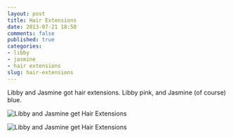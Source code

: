 ```yaml
---
layout: post
title: Hair Extensions
date: 2013-07-21 18:50
comments: false
published: true
categories:
- libby
- jasmine
- hair extensions
slug: hair-extensions
---
```

Libby and Jasmine got hair extensions.  Libby pink, and Jasmine (of course) blue.

![Libby and Jasmine get Hair Extensions](http://media.eick.us/media/photographs/2013/2013-03-09/Hair-Extensions-2013-03-09-at-14-45-54.jpg)

![Libby and Jasmine get Hair Extensions](http://media.eick.us/media/photographs/2013/2013-03-09/Hair-Extensions-2013-03-09-at-14-47-23.jpg)
